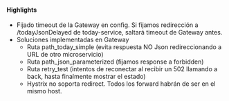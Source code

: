 


#### Highlights

+ Fijado timeout de la Gateway en config. Si fijamos redirección a /todayJsonDelayed de today-service, saltará timeout de Gateway antes.
+ Soluciones implementadas en Gateway
    - Ruta path_today_simple (evita respuesta NO Json redireccionando a URL de otro microservicio)
    - Ruta path_json_parameterized (fijamos response a forbidden)
    - Ruta retry_test (intentos de reconectar al recibir un 502 llamando a back, hasta finalmente mostrar el estado)
    - Hystrix no soporta redirect. Todos los forward habrán de ser en el mismo host.
     